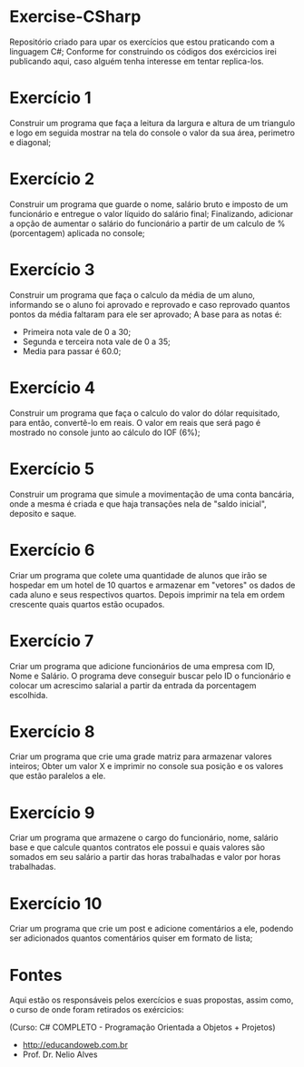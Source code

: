 # Exercise-CSharp

Repositório criado para upar os exercícios que estou praticando com a linguagem C#;
Conforme for construindo os códigos dos exércicios irei publicando aqui, caso alguém tenha interesse em tentar replica-los.

# Exercício 1
Construir um programa que faça a leitura da largura e altura de um triangulo e logo em seguida mostrar na tela do console
o valor da sua área, perimetro e diagonal;

# Exercício 2
Construir um programa que guarde o nome, salário bruto e imposto de um funcionário e entregue o valor líquido do salário final;
Finalizando, adicionar a opção de aumentar o salário do funcionário a partir de um calculo de % (porcentagem) aplicada no console;

# Exercício 3
Construir um programa que faça o calculo da média de um aluno, informando se o aluno foi aprovado e reprovado e caso reprovado
quantos pontos da média faltaram para ele ser aprovado;
A base para as notas é:
- Primeira nota vale de 0 a 30;
- Segunda e terceira nota vale de 0 a 35;
- Media para passar é 60.0;

# Exercício 4

Construir um programa que faça o calculo do valor do dólar requisitado, para então, convertê-lo em reais.
O valor em reais que será pago é mostrado no console junto ao cálculo do IOF (6%);

# Exercício 5

Construir um programa que simule a movimentação de uma conta bancária, onde a mesma é criada e que haja transações nela
de "saldo inicial", deposito e saque.

# Exercício 6

Criar um programa que colete uma quantidade de alunos que irão se hospedar em um hotel de 10 quartos e armazenar em "vetores" os dados
de cada aluno e seus respectivos quartos. Depois imprimir na tela em ordem crescente quais quartos estão ocupados.

# Exercício 7

Criar um programa que adicione funcionários de uma empresa com ID, Nome e Salário.
O programa deve conseguir buscar pelo ID o funcionário e colocar um acrescimo salarial a partir da entrada da porcentagem escolhida.

# Exercício 8

Criar um programa que crie uma grade matriz para armazenar valores inteiros;
Obter um valor X e imprimir no console sua posição e os valores que estão paralelos a ele.

# Exercício 9

Criar um programa que armazene o cargo do funcionário, nome, salário base e que calcule quantos contratos ele possui e quais valores
são somados em seu salário a partir das horas trabalhadas e valor por horas trabalhadas.

# Exercício 10

Criar um programa que crie um post e adicione comentários a ele, podendo ser adicionados quantos comentários quiser em formato de lista;

# Fontes
Aqui estão os responsáveis pelos exercícios e suas propostas, assim como, o curso de onde foram retirados os exércicios:

(Curso: C# COMPLETO - Programação Orientada a Objetos + Projetos)
- http://educandoweb.com.br
- Prof. Dr. Nelio Alves
